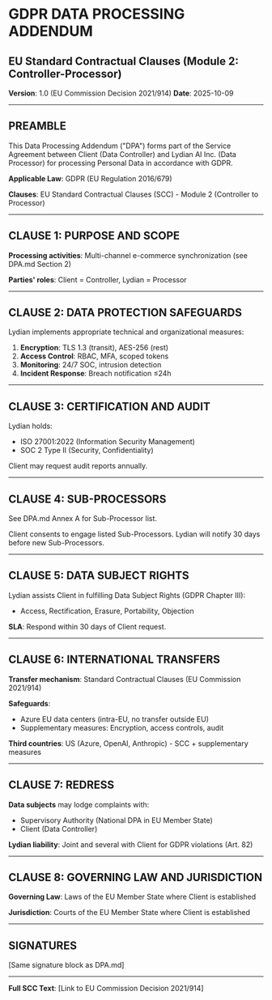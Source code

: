 # GDPR DATA PROCESSING ADDENDUM
## EU Standard Contractual Clauses (Module 2: Controller-Processor)

**Version**: 1.0 (EU Commission Decision 2021/914)
**Date**: 2025-10-09

---

## PREAMBLE

This Data Processing Addendum ("DPA") forms part of the Service Agreement between Client (Data Controller) and Lydian AI Inc. (Data Processor) for processing Personal Data in accordance with GDPR.

**Applicable Law**: GDPR (EU Regulation 2016/679)

**Clauses**: EU Standard Contractual Clauses (SCC) - Module 2 (Controller to Processor)

---

## CLAUSE 1: PURPOSE AND SCOPE

**Processing activities**: Multi-channel e-commerce synchronization (see DPA.md Section 2)

**Parties' roles**: Client = Controller, Lydian = Processor

---

## CLAUSE 2: DATA PROTECTION SAFEGUARDS

Lydian implements appropriate technical and organizational measures:

1. **Encryption**: TLS 1.3 (transit), AES-256 (rest)
2. **Access Control**: RBAC, MFA, scoped tokens
3. **Monitoring**: 24/7 SOC, intrusion detection
4. **Incident Response**: Breach notification ≤24h

---

## CLAUSE 3: CERTIFICATION AND AUDIT

Lydian holds:
- ISO 27001:2022 (Information Security Management)
- SOC 2 Type II (Security, Confidentiality)

Client may request audit reports annually.

---

## CLAUSE 4: SUB-PROCESSORS

See DPA.md Annex A for Sub-Processor list.

Client consents to engage listed Sub-Processors. Lydian will notify 30 days before new Sub-Processors.

---

## CLAUSE 5: DATA SUBJECT RIGHTS

Lydian assists Client in fulfilling Data Subject Rights (GDPR Chapter III):
- Access, Rectification, Erasure, Portability, Objection

**SLA**: Respond within 30 days of Client request.

---

## CLAUSE 6: INTERNATIONAL TRANSFERS

**Transfer mechanism**: Standard Contractual Clauses (EU Commission 2021/914)

**Safeguards**:
- Azure EU data centers (intra-EU, no transfer outside EU)
- Supplementary measures: Encryption, access controls, audit

**Third countries**: US (Azure, OpenAI, Anthropic) - SCC + supplementary measures

---

## CLAUSE 7: REDRESS

**Data subjects** may lodge complaints with:
- Supervisory Authority (National DPA in EU Member State)
- Client (Data Controller)

**Lydian liability**: Joint and several with Client for GDPR violations (Art. 82)

---

## CLAUSE 8: GOVERNING LAW AND JURISDICTION

**Governing Law**: Laws of the EU Member State where Client is established

**Jurisdiction**: Courts of the EU Member State where Client is established

---

## SIGNATURES

[Same signature block as DPA.md]

---

**Full SCC Text**: [Link to EU Commission Decision 2021/914]
